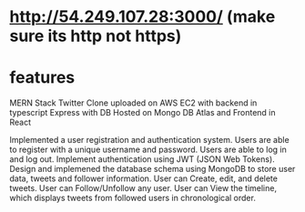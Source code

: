 # 
# http://54.249.107.28:3000/   (make sure its http not https)



# features

MERN Stack Twitter Clone uploaded on AWS EC2 with backend in typescript Express with DB Hosted on Mongo DB Atlas and Frontend in React 

Implemented a user registration and authentication system.
Users are able to register with a unique username and password.
Users are able to log in and log out.
Implement authentication using JWT (JSON Web Tokens).
Design and implemened the database schema using MongoDB to store user data, tweets and follower information.
User can Create, edit, and delete tweets.
User can Follow/Unfollow any user.
User can View the timeline, which displays tweets from followed users in chronological order.
